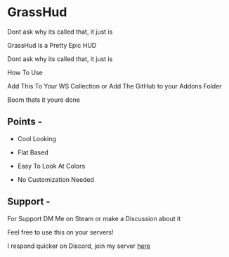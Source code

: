 # GrassHud
Dont ask why its called that, it just is

GrassHud is a Pretty Epic HUD

Dont ask why its called that, it just is


How To Use

Add This To Your WS Collection or Add The GitHub to your Addons Folder

Boom thats it youre done


## Points -

- Cool Looking

- Flat Based

- Easy To Look At Colors

- No Customization Needed 


## Support -

For Support DM Me on Steam or make a Discussion about it

Feel free to use this on your servers!

I respond quicker on Discord, join my server [here](https://discord.gg/HBVkdjT)
